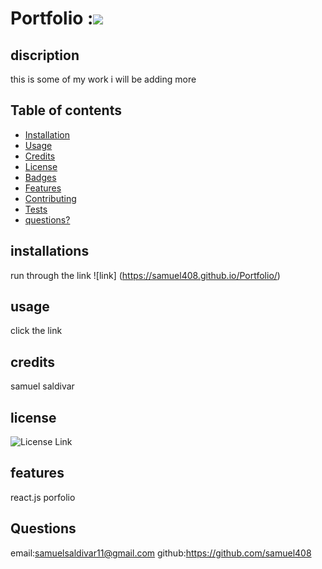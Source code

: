 # Portfolio :![](https://img.shields.io/badge/license-isc-green)

   
## discription 
   this is some of my work i will be adding more

## Table of contents 

* [Installation](#installation)
* [Usage](#usage)
* [Credits](#credits)
* [License](#license)
* [Badges](#badges)
* [Features](#features)
* [Contributing](#contributing)
* [Tests](#tests)
* [questions?](#questions?)


## installations 
run through the link
![link] (https://samuel408.github.io/Portfolio/)
## usage
 click the link

## credits 
samuel saldivar

## license
 ![License Link](https://opensource.org/licenses/)


## features
react.js porfolio


 
## Questions
email:samuelsaldivar11@gmail.com
github:https://github.com/samuel408
